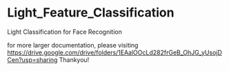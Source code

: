 # Light_Feature_Classification
Light Classification for Face Recognition

for more larger documentation, please visiting https://drive.google.com/drive/folders/1EAalOOcLd282frGeB_OhJG_yUsojDCen?usp=sharing
Thankyou!
